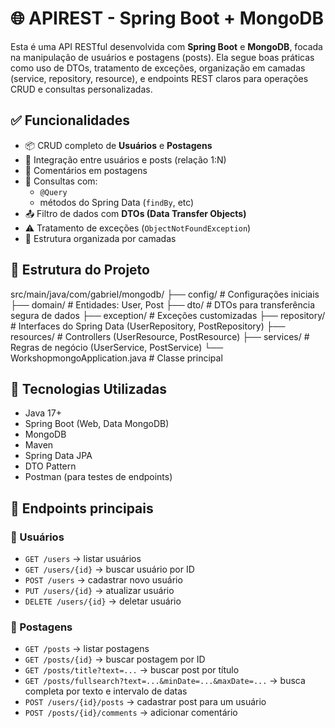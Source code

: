 # 🌐 APIREST - Spring Boot + MongoDB

Esta é uma API RESTful desenvolvida com **Spring Boot** e **MongoDB**, focada na manipulação de usuários e postagens (posts). Ela segue boas práticas como uso de DTOs, tratamento de exceções, organização em camadas (service, repository, resource), e endpoints REST claros para operações CRUD e consultas personalizadas.

## ✅ Funcionalidades

- 📦 CRUD completo de **Usuários** e **Postagens**
- 🧩 Integração entre usuários e posts (relação 1:N)
- 📨 Comentários em postagens
- 🔎 Consultas com:
  - `@Query`
  - métodos do Spring Data (`findBy`, etc)
- 📤 Filtro de dados com **DTOs (Data Transfer Objects)**
- ⚠️ Tratamento de exceções (`ObjectNotFoundException`)
- 📁 Estrutura organizada por camadas

## 🧱 Estrutura do Projeto

src/main/java/com/gabriel/mongodb/
├── config/ # Configurações iniciais
├── domain/ # Entidades: User, Post
├── dto/ # DTOs para transferência segura de dados
├── exception/ # Exceções customizadas
├── repository/ # Interfaces do Spring Data (UserRepository, PostRepository)
├── resources/ # Controllers (UserResource, PostResource)
├── services/ # Regras de negócio (UserService, PostService)
└── WorkshopmongoApplication.java # Classe principal


## 🔧 Tecnologias Utilizadas

- Java 17+
- Spring Boot (Web, Data MongoDB)
- MongoDB
- Maven
- Spring Data JPA
- DTO Pattern
- Postman (para testes de endpoints)


## 📡 Endpoints principais

### 👤 Usuários

- `GET /users` → listar usuários  
- `GET /users/{id}` → buscar usuário por ID  
- `POST /users` → cadastrar novo usuário  
- `PUT /users/{id}` → atualizar usuário  
- `DELETE /users/{id}` → deletar usuário  

### 📝 Postagens

- `GET /posts` → listar postagens  
- `GET /posts/{id}` → buscar postagem por ID  
- `GET /posts/title?text=...` → buscar post por título  
- `GET /posts/fullsearch?text=...&minDate=...&maxDate=...` → busca completa por texto e intervalo de datas  
- `POST /users/{id}/posts` → cadastrar post para um usuário  
- `POST /posts/{id}/comments` → adicionar comentário
